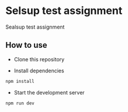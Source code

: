 # Selsup test assignment

Sealsup test assignment

## How to use

- Clone this repository

- Install dependencies

```bash
npm install
```

- Start the development server

```bash
npm run dev
```
